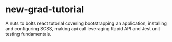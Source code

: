 # new-grad-tutorial
A nuts to bolts react tutorial covering bootstrapping an application, installing and configuring SCSS, making api call leveraging Rapid API and Jest unit testing fundamentals.
